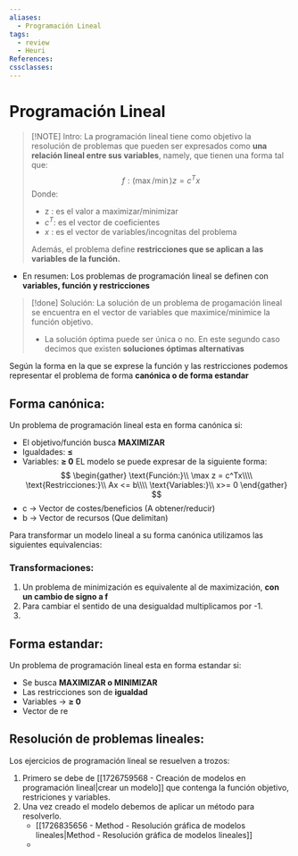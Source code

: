 ```yaml
---
aliases:
  - Programación Lineal
tags:
  - review
  - Heuri
References: 
cssclasses:
---
```

# Programación Lineal

> [!NOTE] Intro:
> La programación lineal tiene como objetivo la resolución de problemas que pueden ser expresados como **una relación lineal entre sus variables**, namely, que tienen una forma tal que: 
> $$
> f: (\max/\min) z = c^Tx
> $$
> Donde: 
> + z : es el valor a maximizar/minimizar
> + $c^T$: es el vector de coeficientes
> + $x$ : es el vector de variables/incognitas del problema
>
>Además, el problema define **restricciones que se aplican a las variables de la función.**

+ En resumen: Los problemas de programación lineal se definen con **variables, función y restricciones**


> [!done] Solución:
> La solución de un problema de progamación lineal se encuentra en el vector de variables que maximice/minimice la función objetivo.
> + La solución óptima puede ser única o no. En este segundo caso decimos que existen **soluciones óptimas alternativas**


Según la forma en la que se exprese la función y las restricciones podemos representar el problema de forma **canónica o de forma estandar**
## Forma canónica:
Un problema de programación lineal esta en forma canónica si: 
+ El objetivo/función busca **MAXIMIZAR**
+ Igualdades: **≤**
+ Variables: **≥ 0**
EL modelo se puede expresar de la siguiente forma:
$$
\begin{gather}
\text{Función:}\\
\max z = c^Tx\\\\
\text{Restricciones:}\\
Ax <= b\\\\
\text{Variables:}\\
x>= 0
\end{gather}
$$
+ c → Vector de costes/beneficios (A obtener/reducir)
+ b → Vector de recursos (Que delimitan)

Para transformar un modelo lineal a su forma canónica utilizamos las siguientes equivalencias:
### Transformaciones:
1. Un problema de minimización es equivalente al de maximización, **con un cambio de signo a f**
2. Para cambiar el sentido de una desigualdad multiplicamos por -1.
3. 


## Forma estandar:
Un problema de programación lineal esta en forma estandar si: 
+ Se busca **MAXIMIZAR o MINIMIZAR**
+ Las restricciones son de **igualdad**
+ Variables → **≥ 0**
+ Vector de re
## Resolución de problemas lineales: 
Los ejercicios de programación lineal se resuelven a trozos:
1. Primero se debe de [[1726759568 - Creación de modelos en programación lineal|crear un modelo]] que contenga la función objetivo, restriciones y variables. 
2. Una vez creado el modelo debemos de aplicar un método para resolverlo. 
	+ [[1726835656 - Method - Resolución gráfica de modelos lineales|Method - Resolución gráfica de modelos lineales]]
	+ 